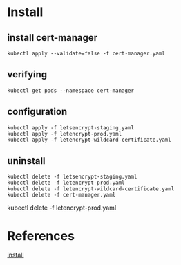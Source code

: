 
# Install

## install cert-manager
```
kubectl apply --validate=false -f cert-manager.yaml
```

## verifying
```
kubectl get pods --namespace cert-manager
```

## configuration
```
kubectl apply -f letsencrypt-staging.yaml
kubectl apply -f letencrypt-prod.yaml
kubectl apply -f letencrypt-wildcard-certificate.yaml
```

## uninstall
```
kubectl delete -f letsencrypt-staging.yaml
kubectl delete -f letencrypt-prod.yaml
kubectl delete -f letencrypt-wildcard-certificate.yaml
kubectl delete -f cert-manager.yaml
```


kubectl delete -f letencrypt-prod.yaml

# References

[install](https://cert-manager.io/docs/installation/kubernetes/)
